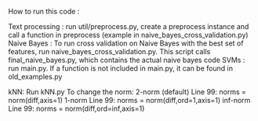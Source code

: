 How to run this code :


Text processing : run util/preprocess.py, create a preprocess instance and call a function in preprocess (example in naive_bayes_cross_validation.py)
Naive Bayes : To run cross validation on Naive Bayes with the best set of features, run naive_bayes_cross_validation.py. This script calls final_naive_bayes.py, which contains the actual naive bayes code
SVMs : run main.py. If a function is not included in main.py, it can be found in old_examples.py

kNN:
Run kNN.py To change the norm:
2-norm (default)
Line 99: norms = norm(diff,axis=1)
1-norm
Line 99: norms = norm(diff,ord=1,axis=1)
inf-norm
Line 99: norms = norm(diff,ord=inf,axis=1)
